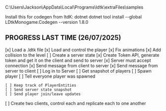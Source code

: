 C:\Users\Jackson\AppData\Local\Programs\ldtk\extraFiles\samples

Install this for codegen from ltdK:
dotnet dotnet tool install --global LDtkMonogame.Codegen --version 1.8.0


## PROGRESS LAST TIME (26/07/2025)
[x] Load a .ldtk file
[x] Load and control the player
[x] Fix animations
[x] Add collision to the level
[ ] Create a server state
    [x] Create Token API, generate token and get it on the client and send to server
    [x] Server must accept connection
    [x] Send message from client to server
    [x] Send message from server to client
    [ ] Log in to Server
        [ ] Get snapshot of players
        [ ] Spawn player
        [ ] Tell everyone player was spawned


    [ ] Keep track of PlayerEntities
    [ ] Send server state snapshot
    [ ] Send player join/leave updates
[ ] Create two clients, control each and replicate each to one another